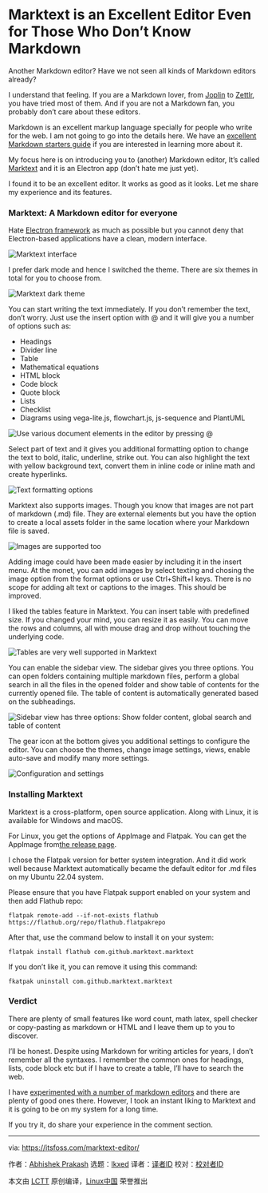 [#]: subject: "Marktext is an Excellent Editor Even for Those Who Don’t Know Markdown"
[#]: via: "https://itsfoss.com/marktext-editor/"
[#]: author: "Abhishek Prakash https://itsfoss.com/"
[#]: collector: "lkxed"
[#]: translator: " Chth0lly"
[#]: reviewer: " "
[#]: publisher: " "
[#]: url: " "

Marktext is an Excellent Editor Even for Those Who Don’t Know Markdown
======
Another Markdown editor? Have we not seen all kinds of Markdown editors already?

I understand that feeling. If you are a Markdown lover, from [Joplin][1] to [Zettlr][2], you have tried most of them. And if you are not a Markdown fan, you probably don’t care about these editors.

Markdown is an excellent markup language specially for people who write for the web. I am not going to go into the details here. We have an [excellent Markdown starters guide][3] if you are interested in learning more about it.

My focus here is on introducing you to (another) Markdown editor, It’s called [Marktext][4] and it is an Electron app (don’t hate me just yet).

I found it to be an excellent editor. It works as good as it looks. Let me share my experience and its features.

### Marktext: A Markdown editor for everyone

Hate [Electron framework][5] as much as possible but you cannot deny that Electron-based applications have a clean, modern interface.

![Marktext interface][6]

I prefer dark mode and hence I switched the theme. There are six themes in total for you to choose from.

![Marktext dark theme][7]

You can start writing the text immediately. If you don’t remember the text, don’t worry. Just use the insert option with @ and it will give you a number of options such as:

* Headings
* Divider line
* Table
* Mathematical equations
* HTML block
* Code block
* Quote block
* Lists
* Checklist
* Diagrams using vega-lite.js, flowchart.js, js-sequence and PlantUML

![Use various document elements in the editor by pressing @][8]

Select part of text and it gives you additional formatting option to change the text to bold, italic, underline, strike out. You can also highlight the text with yellow background text, convert them in inline code or inline math and create hyperlinks.

![Text formatting options][9]

Marktext also supports images. Though you know that images are not part of markdown (.md) file. They are external elements but you have the option to create a local assets folder in the same location where your Markdown file is saved.

![Images are supported too][10]

Adding image could have been made easier by including it in the insert menu. At the monet, you can add images by select texting and chosing the image option from the format options or use Ctrl+Shift+I keys. There is no scope for adding alt text or captions to the images. This should be improved.

I liked the tables feature in Marktext. You can insert table with predefined size. If you changed your mind, you can resize it as easily. You can move the rows and columns, all with mouse drag and drop without touching the underlying code.

![Tables are very well supported in Marktext][11]

You can enable the sidebar view. The sidebar gives you three options. You can open folders containing multiple markdown files, perform a global search in all the files in the opened folder and show table of contents for the currently opened file. The table of content is automatically generated based on the subheadings.

![Sidebar view has three options: Show folder content, global search and table of content][12]

The gear icon at the bottom gives you additional settings to configure the editor. You can choose the themes, change image settings, views, enable auto-save and modify many more settings.

![Configuration and settings][13]

### Installing Marktext

Marktext is a cross-platform, open source application. Along with Linux, it is available for Windows and macOS.

For Linux, you get the options of AppImage and Flatpak. You can get the AppImage from[the release page][14].

I chose the Flatpak version for better system integration. And it did work well because Marktext automatically became the default editor for .md files on my Ubuntu 22.04 system.

Please ensure that you have Flatpak support enabled on your system and then add Flathub repo:

```
flatpak remote-add --if-not-exists flathub https://flathub.org/repo/flathub.flatpakrepo
```

After that, use the command below to install it on your system:

```
flatpak install flathub com.github.marktext.marktext
```

If you don’t like it, you can remove it using this command:

```
fkatpak uninstall com.github.marktext.marktext
```

### Verdict

There are plenty of small features like word count, math latex, spell checker or copy-pasting as markdown or HTML and I leave them up to you to discover.

I’ll be honest. Despite using Markdown for writing articles for years, I don’t remember all the syntaxes. I remember the common ones for headings, lists, code block etc but if I have to create a table, I’ll have to search the web.

I have [experimented with a number of markdown editors][15] and there are plenty of good ones there. However, I took an instant liking to Marktext and it is going to be on my system for a long time.

If you try it, do share your experience in the comment section.

--------------------------------------------------------------------------------

via: https://itsfoss.com/marktext-editor/

作者：[Abhishek Prakash][a]
选题：[lkxed][b]
译者：[译者ID](https://github.com/译者ID)
校对：[校对者ID](https://github.com/校对者ID)

本文由 [LCTT](https://github.com/LCTT/TranslateProject) 原创编译，[Linux中国](https://linux.cn/) 荣誉推出

[a]: https://itsfoss.com/
[b]: https://github.com/lkxed
[1]: https://itsfoss.com/joplin/
[2]: https://itsfoss.com/zettlr-markdown-editor/
[3]: https://itsfoss.com/markdown-guide/
[4]: https://github.com/marktext/marktext/
[5]: https://www.electronjs.org/
[6]: https://itsfoss.com/wp-content/uploads/2022/08/marktext-interface.png
[7]: https://itsfoss.com/wp-content/uploads/2022/08/marktext-dark-theme.png
[8]: https://itsfoss.com/wp-content/uploads/2022/08/marktext-insert-options.png
[9]: https://itsfoss.com/wp-content/uploads/2022/08/text-formatting-options-marktext.png
[10]: https://itsfoss.com/wp-content/uploads/2022/08/images-in-marktext.png
[11]: https://itsfoss.com/wp-content/uploads/2022/08/tables-in-marktext.png
[12]: https://itsfoss.com/wp-content/uploads/2022/08/sidebar-view-marktext.png
[13]: https://itsfoss.com/wp-content/uploads/2022/08/marktext-settings.png
[14]: https://github.com/marktext/marktext/releases
[15]: https://itsfoss.com/best-markdown-editors-linux/
